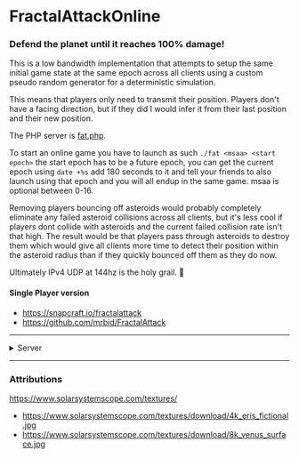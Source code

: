 # FractalAttackOnline
### Defend the planet until it reaches 100% damage!

This is a low bandwidth implementation that attempts to setup the same initial game state at the same epoch across all clients using a custom pseudo random generator for a deterministic simulation.

This means that players only need to transmit their position. Players don't have a facing direction, but if they did I would infer it from their last position and their new position.

The PHP server is [fat.php](fat.php).

To start an online game you have to launch as such `./fat <msaa> <start epoch>` the start epoch has to be a future epoch, you can get the current epoch using `date +%s` add 180 seconds to it and tell your friends to also launch using that epoch and you will all endup in the same game. msaa is optional between 0-16.

Removing players bouncing off asteroids would probably completely eliminate any failed asteroid collisions across all clients, but it's less cool if players dont collide with asteroids and the current failed collision rate isn't that high. The result would be that players pass through asteroids to destroy them which would give all clients more time to detect their position within the asteroid radius than if they quickly bounced off them as they do now.

Ultimately IPv4 UDP at 144hz is the holy grail. 🙇

#### Single Player version
- https://snapcraft.io/fractalattack
- https://github.com/mrbid/FractalAttack

---

<details>
    <summary>Server</summary>

### Server

Server should only track 8 player positions per game id.

- **Register** `?r=<game id>`
  
`game-id` is the unix epoch of when the game starts, after this epoch passes no more registrations should be accepted for that epoch/game-id. The server should assign each registration session with its `game-id`, preferably as session data. Registrations only require a 200 OK response.
- **Position** `?p=%00%00%00%00%01%01%01%01%02%02%02%02`
  
When each player submits a position they will do so via the `p` url parameter as bytecode provided as escaped hex, it will be 3 floats of 4 bytes each. The server should then respond with an array of 7 player positions as bytecode in any order as long as they are all of the same `game-id` and excluding the position of the player that made the request.

All you really need to do is update the player position bytecode on `p`, you don't need to format it just store it, and then just spit them back out with all the other player position bytecodes in one long string of bytecodes but remembering to exclude the players own position bytecode.
</details>

---

### Attributions
https://www.solarsystemscope.com/textures/
- https://www.solarsystemscope.com/textures/download/4k_eris_fictional.jpg
- https://www.solarsystemscope.com/textures/download/8k_venus_surface.jpg
